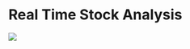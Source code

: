 # Real Time Stock Analysis

<img src="https://img.shields.io/badge/python%20-%2314354C.svg?&style=for-the-badge&logo=python&logoColor=white"/>
